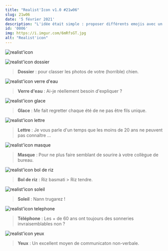 ```yaml
---
title: "Realist'Icon v1.0 #21w06"
slug: 21w06
date: '5 février 2021'
description: "L'idée était simple : proposer différents emojis avec un style plus réaliste et décalé. Réalisé entièrement avec Figma et Photoshop"
id: '0006'
img: https://i.imgur.com/6mRfsGT.jpg
alt: "Realist'icon"
---
```


![realist'icon](https://i.imgur.com/KGy7a5l.png)

![realist'icon dossier](https://i.imgur.com/HHhl26I.png)
><b>Dossier</b> : pour classer les photos de votre (horrible) chien.

![realist'icon verre d'eau](https://i.imgur.com/qfgWf8U.png)
><b>Verre d'eau</b> : Ai-je réellement besoin d'expliquer ?

![realist'icon glace](https://i.imgur.com/Sz9wTZO.png)
><b>Glace</b> : Me fait regretter chaque été de ne pas être fils unique.

![realist'icon lettre](https://i.imgur.com/SWLrxxu.png)
><b>Lettre</b> : Je vous parle d'un temps que les moins de 20 ans ne peuvent pas connaître ...

![realist'icon masque](https://i.imgur.com/6J7nnLm.png)
><b>Masque</b> : Pour ne plus faire semblant de sourire à votre collègue de bureau.

![realist'icon bol de riz](https://i.imgur.com/6J7nnLm.png)
><b>Bol de riz</b> : Riz basmati > Riz tendre.

![realist'icon soleil](https://i.imgur.com/UJSJnus.png)
><b>Soleil</b> : Nann trugarez !

![realist'icon telephone](https://i.imgur.com/SFPLiob.png)
><b>Téléphone</b> : Les + de 60 ans ont toujours des sonneries invraisemblables non ?

![realist'icon yeux](https://i.imgur.com/ves67uW.png)
><b>Yeux</b> : Un excellent moyen de communicaton non-verbale.